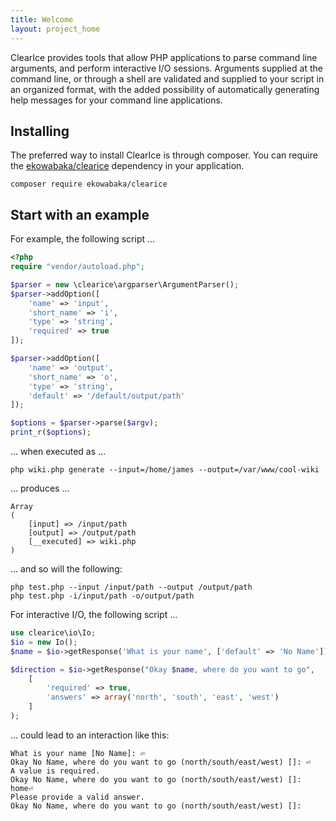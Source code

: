 ```yaml
---
title: Welcome
layout: project_home
---
```


<div class="larger-text">
ClearIce provides tools that allow PHP applications to parse command line arguments, and perform interactive I/O sessions. Arguments supplied at the command line, or through a shell are validated and supplied to your script in an organized format, with the added possibility of automatically generating help messages for your command line applications. 
</div>

## Installing
The preferred way to install ClearIce is through composer. You can require the [ekowabaka/clearice](http://packagist.org/packages/ekowabaka/clearice) dependency in your application.

    composer require ekowabaka/clearice

## Start with an example
For example, the following script ...

````php
<?php
require "vendor/autoload.php";

$parser = new \clearice\argparser\ArgumentParser();
$parser->addOption([
    'name' => 'input',
    'short_name' => 'i',
    'type' => 'string',
    'required' => true
]);

$parser->addOption([
    'name' => 'output',
    'short_name' => 'o',
    'type' => 'string',
    'default' => '/default/output/path'
]);

$options = $parser->parse($argv);
print_r($options);
````

... when executed as ...

    php wiki.php generate --input=/home/james --output=/var/www/cool-wiki

... produces ...

    Array
    (
        [input] => /input/path
        [output] => /output/path
        [__executed] => wiki.php
    )

... and so will the following:

    php test.php --input /input/path --output /output/path
    php test.php -i/input/path -o/output/path

For interactive I/O, the following script ...

````php
use clearice\io\Io;
$io = new Io();
$name = $io->getResponse('What is your name', ['default' => 'No Name']);

$direction = $io->getResponse("Okay $name, where do you want to go", 
    [
        'required' => true,
        'answers' => array('north', 'south', 'east', 'west')
    ]
); 
````

... could lead to an interaction like this:

    What is your name [No Name]: ⏎
    Okay No Name, where do you want to go (north/south/east/west) []: ⏎
    A value is required.
    Okay No Name, where do you want to go (north/south/east/west) []: home⏎
    Please provide a valid answer.
    Okay No Name, where do you want to go (north/south/east/west) []: 

